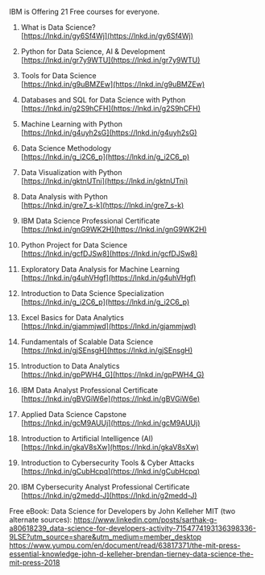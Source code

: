 IBM is Offering 21 Free courses for everyone.  


1. What is Data Science?  
[https://lnkd.in/gy6Sf4Wj](https://lnkd.in/gy6Sf4Wj)  
  
2. Python for Data Science, AI & Development  
[https://lnkd.in/gr7y9WTU](https://lnkd.in/gr7y9WTU)  
  
3. Tools for Data Science  
[https://lnkd.in/g9uBMZEw](https://lnkd.in/g9uBMZEw)  
  
4. Databases and SQL for Data Science with Python  
[https://lnkd.in/g2S9hCFH](https://lnkd.in/g2S9hCFH)  
  
5. Machine Learning with Python  
[https://lnkd.in/g4uyh2sG](https://lnkd.in/g4uyh2sG)  
  
6. Data Science Methodology  
[https://lnkd.in/g_i2C6_p](https://lnkd.in/g_i2C6_p)  
  
7. Data Visualization with Python  
[https://lnkd.in/gktnUTni](https://lnkd.in/gktnUTni)  
  
8. Data Analysis with Python  
[https://lnkd.in/gre7_s-k](https://lnkd.in/gre7_s-k)  
  
9. IBM Data Science Professional Certificate  
[https://lnkd.in/gnG9WK2H](https://lnkd.in/gnG9WK2H)  
  
10. Python Project for Data Science  
[https://lnkd.in/gcfDJSw8](https://lnkd.in/gcfDJSw8)  
  
11. Exploratory Data Analysis for Machine Learning  
[https://lnkd.in/g4uhVHgf](https://lnkd.in/g4uhVHgf)  
  
12. Introduction to Data Science Specialization  
[https://lnkd.in/g_i2C6_p](https://lnkd.in/g_i2C6_p)  
  
13. Excel Basics for Data Analytics  
[https://lnkd.in/gjammjwd](https://lnkd.in/gjammjwd)  
  
14. Fundamentals of Scalable Data Science  
[https://lnkd.in/gjSEnsgH](https://lnkd.in/gjSEnsgH)  
  
16. Introduction to Data Analytics  
[https://lnkd.in/gpPWH4_G](https://lnkd.in/gpPWH4_G)  
  
17. IBM Data Analyst Professional Certificate  
[https://lnkd.in/gBVGiW6e](https://lnkd.in/gBVGiW6e)  
  
18. Applied Data Science Capstone  
[https://lnkd.in/gcM9AUUj](https://lnkd.in/gcM9AUUj)  
  
19. Introduction to Artificial Intelligence (AI)  
[https://lnkd.in/gkaV8sXw](https://lnkd.in/gkaV8sXw)  
  
20. Introduction to Cybersecurity Tools & Cyber Attacks  
[https://lnkd.in/gCubHcpq](https://lnkd.in/gCubHcpq)  
  
21. IBM Cybersecurity Analyst Professional Certificate  
[https://lnkd.in/g2medd-J](https://lnkd.in/g2medd-J)


Free eBook: Data Science for Developers by John Kelleher MIT (two alternate sources):
https://www.linkedin.com/posts/sarthak-g-a80618239_data-science-for-developers-activity-7154774193136398336-9LSE?utm_source=share&utm_medium=member_desktop
https://www.yumpu.com/en/document/read/63817371/the-mit-press-essential-knowledge-john-d-kelleher-brendan-tierney-data-science-the-mit-press-2018
